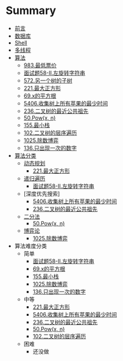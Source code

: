 # Summary

* [前言](README.md)
* [数据库](数据库/README.md)
* [Shell](Shell/README.md)
* [多线程](多线程/README.md)
* [算法](算法/README.md)
    * [983.最低票价](算法/题解/983.最低票价.md)
    * [面试题58-II.左旋转字符串](算法/题解/面试题58-II.左旋转字符串.md)
    * [572.另一个树的子树](算法/题解/572.另一个树的子树.md)
    * [221.最大正方形](算法/题解/221.最大正方形.md)
    * [69.x的平方根](算法/题解/69.x的平方根.md)
    * [5406.收集树上所有苹果的最少时间](算法/题解/5406.收集树上所有苹果的最少时间.md)
    * [236.二叉树的最近公共祖先](算法/题解/236.二叉树的最近公共祖先.md)
    * [50.Pow(x, n)](算法/题解/50.Pow_x_n.md)
    * [155.最小栈](算法/题解/155.最小栈.md)
    * [102.二叉树的层序遍历](算法/题解/102.二叉树的层序遍历.md)
    * [1025.除数博弈](算法/题解/1025.除数博弈.md)
    * [136.只出现一次的数字](算法/题解/136.只出现一次的数字.md)
* [算法分类](算法/算法分类.md)
    * [动态规划](算法/算法分类.md)
        * [221.最大正方形](算法/题解/221.最大正方形.md)
    * [递归遍历](算法/算法分类.md)
        * [面试题58-II.左旋转字符串](算法/题解/面试题58-II.左旋转字符串.md)
    * [深度优先搜索]
        * [5406.收集树上所有苹果的最少时间](算法/题解/5406.收集树上所有苹果的最少时间.md)
        * [236.二叉树的最近公共祖先](算法/题解/236.二叉树的最近公共祖先.md)
    * [二分法](算法/算法分类.md)
        * [50.Pow(x, n)](算法/题解/50.Pow_x_n.md)
    * [博弈论](算法/算法分类.md)
        * [1025.除数博弈](算法/题解/1025.除数博弈.md)
* 算法难度分类
    * 简单
        * [面试题58-II.左旋转字符串](算法/题解/面试题58-II.左旋转字符串.md)
        * [69.x的平方根](算法/题解/69.x的平方根.md)
        * [155.最小栈](算法/题解/155.最小栈.md)
        * [1025.除数博弈](算法/题解/1025.除数博弈.md)
        * [136.只出现一次的数字](算法/题解/136.只出现一次的数字.md)
    * 中等
        * [221.最大正方形](算法/题解/221.最大正方形.md)
        * [5406.收集树上所有苹果的最少时间](算法/题解/5406.收集树上所有苹果的最少时间.md)
        * [236.二叉树的最近公共祖先](算法/题解/236.二叉树的最近公共祖先.md)
        * [50.Pow(x, n)](算法/题解/50.Pow_x_n.md)
        * [102.二叉树的层序遍历](算法/题解/102.二叉树的层序遍历.md)
    * 困难
        * 还没做


